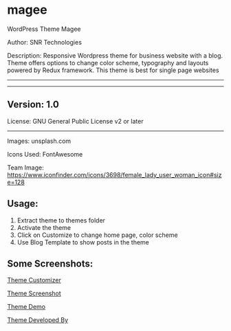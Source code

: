 # magee
WordPress Theme Magee

Author: SNR Technologies

Description: Responsive Wordpress theme for business website with a blog. Theme offers options to change color scheme, typography and layouts powered by Redux framework. This theme is best for single page websites

------------
------------

Version: 1.0
------------

License: GNU General Public License v2 or later

------------

Images: unsplash.com

Icons Used: FontAwesome

Team Image: https://www.iconfinder.com/icons/3698/female_lady_user_woman_icon#size=128

Usage:
------------

1. Extract theme to themes folder
2. Activate the theme
3. Click on Customize to change home page, color scheme
4. Use Blog Template to show posts in the theme

Some Screenshots:
-------------

[Theme Customizer](http://www.snr-technologies.com/wp-content/uploads/2016/01/Magee_Free_WordPress_Theme_Customizer.png)

[Theme Screenshot](http://www.snr-technologies.com/wp-content/uploads/2016/01/screenshot.png)

[Theme Demo](http://104.131.245.61/mageev2/)

[Theme Developed By](http://snr-technologies.com/wordpress-themes/magee/)

